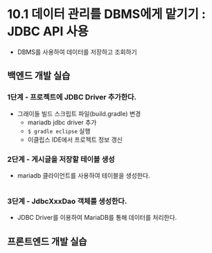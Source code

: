 # 10.1 데이터 관리를 DBMS에게 맡기기 : JDBC API 사용

- DBMS를 사용하여 데이터를 저장하고 조회하기

## 백엔드 개발 실습

### 1단계 - 프로젝트에 JDBC Driver 추가한다.

- 그래이들 빌드 스크립트 파일(build.gradle) 변경
  - mariadb jdbc driver 추가
  - `$ gradle eclipse` 실행
  - 이클립스 IDE에서 프로젝트 정보 갱신

### 2단계 - 게시글을 저장할 테이블 생성

- mariadb 클라이언트를 사용하여 테이블을 생성한다.

```

```

### 3단계 - JdbcXxxDao 객체를 생성한다.

- JDBC Driver를 이용하여 MariaDB를 통해 데이터를 처리한다.


## 프론트엔드 개발 실습








#
